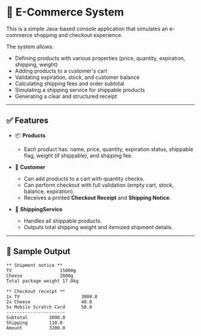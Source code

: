 # 🛒 E-Commerce System

This is a simple Java-based console application that simulates an e-commerce shopping and checkout experience.

The system allows:
- Defining products with various properties (price, quantity, expiration, shipping, weight)
- Adding products to a customer's cart
- Validating expiration, stock, and customer balance
- Calculating shipping fees and order subtotal
- Simulating a shipping service for shippable products
- Generating a clear and structured receipt

---

## ✅ Features

- 📦 **Products**
  - Each product has: name, price, quantity, expiration status, shippable flag, weight (if shippable), and shipping fee.
  
- 👤 **Customer**
  - Can add products to a cart with quantity checks.
  - Can perform checkout with full validation (empty cart, stock, balance, expiration).
  - Receives a printed **Checkout Receipt** and **Shipping Notice**.
  
- 🚚 **ShippingService**
  - Handles all shippable products.
  - Outputs total shipping weight and itemized shipment details.

---

## 📄 Sample Output

```text
** Shipment notice **
TV					15000g
Cheese				2000g
Total package weight 17.0kg

** Checkout receipt **
1x TV						3000.0
2x Cheese					40.0
5x Mobile Scratch Card		50.0
----------------------
Subtotal		3090.0
Shipping		110.0
Amount			3200.0
